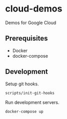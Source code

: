 # cloud-demos

Demos for Google Cloud

## Prerequisites

* Docker
* docker-compose

## Development

Setup git hooks.

```bash
scripts/init-git-hooks
```

Run development servers.

```bash
docker-compose up
```
